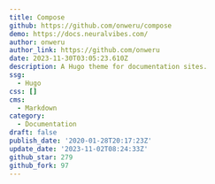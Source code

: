 ```yaml
---
title: Compose
github: https://github.com/onweru/compose
demo: https://docs.neuralvibes.com/
author: onweru
author_link: https://github.com/onweru
date: 2023-11-30T03:05:23.610Z
description: A Hugo theme for documentation sites.
ssg:
  - Hugo
css: []
cms:
  - Markdown
category:
  - Documentation
draft: false
publish_date: '2020-01-28T20:17:23Z'
update_date: '2023-11-02T08:24:33Z'
github_star: 279
github_fork: 97
---
```

